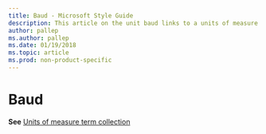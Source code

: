 ```yaml
---
title: Baud - Microsoft Style Guide
description: This article on the unit baud links to a units of measure term collection in accordance with Microsoft style guidelines.
author: pallep
ms.author: pallep
ms.date: 01/19/2018
ms.topic: article
ms.prod: non-product-specific
---
```


# Baud

**See** [Units of measure term collection](~/a-z-word-list-term-collections/term-collections/units-of-measure-terms.md)
